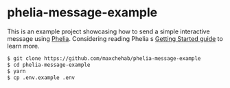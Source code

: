# phelia-message-example

This is an example project showcasing how to send a simple interactive message using [Phelia](https://github.com/maxchehab/phelia). Considering reading Phelia
s [Getting Started guide](https://github.com/maxchehab/phelia/wiki/Getting-Started) to learn more.

```bash
$ git clone https://github.com/maxchehab/phelia-message-example
$ cd phelia-message-example
$ yarn
$ cp .env.example .env
```
